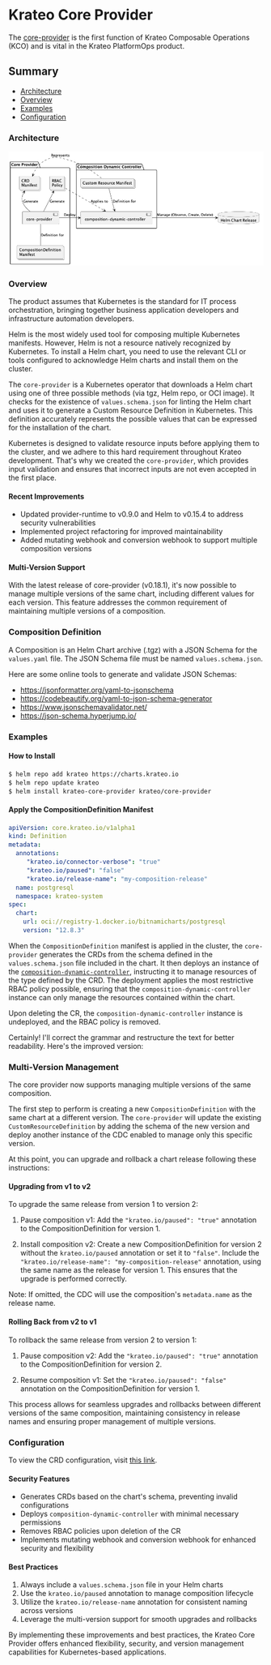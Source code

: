 # Krateo Core Provider

The [core-provider](https://github.com/krateoplatformops/core-provider) is the first function of Krateo Composable Operations (KCO) and is vital in the Krateo PlatformOps product.

## Summary

- [Architecture](#architecture)
- [Overview](#overview)
- [Examples](#examples)
- [Configuration](#configuration)
  
### Architecture

![core-provider Architecture Image](_diagrams/core-provider.png "core-provider Architecture")

### Overview

The product assumes that Kubernetes is the standard for IT process orchestration, bringing together business application developers and infrastructure automation developers.

Helm is the most widely used tool for composing multiple Kubernetes manifests. However, Helm is not a resource natively recognized by Kubernetes. To install a Helm chart, you need to use the relevant CLI or tools configured to acknowledge Helm charts and install them on the cluster.

The `core-provider` is a Kubernetes operator that downloads a Helm chart using one of three possible methods (via tgz, Helm repo, or OCI image). It checks for the existence of `values.schema.json` for linting the Helm chart and uses it to generate a Custom Resource Definition in Kubernetes. This definition accurately represents the possible values that can be expressed for the installation of the chart.

Kubernetes is designed to validate resource inputs before applying them to the cluster, and we adhere to this hard requirement throughout Krateo development. That's why we created the `core-provider`, which provides input validation and ensures that incorrect inputs are not even accepted in the first place.

#### Recent Improvements

- Updated provider-runtime to v0.9.0 and Helm to v0.15.4 to address security vulnerabilities
- Implemented project refactoring for improved maintainability
- Added mutating webhook and conversion webhook to support multiple composition versions

#### Multi-Version Support

With the latest release of core-provider (v0.18.1), it's now possible to manage multiple versions of the same chart, including different values for each version. This feature addresses the common requirement of maintaining multiple versions of a composition.

### Composition Definition

A Composition is an Helm Chart archive (.tgz) with a JSON Schema for the `values.yaml` file. The JSON Schema file must be named `values.schema.json`.

Here are some online tools to generate and validate JSON Schemas:

- https://jsonformatter.org/yaml-to-jsonschema
- https://codebeautify.org/yaml-to-json-schema-generator
- https://www.jsonschemavalidator.net/
- https://json-schema.hyperjump.io/

### Examples

#### How to Install

```sh
$ helm repo add krateo https://charts.krateo.io
$ helm repo update krateo
$ helm install krateo-core-provider krateo/core-provider
```

#### Apply the CompositionDefinition Manifest

```yaml
apiVersion: core.krateo.io/v1alpha1
kind: Definition
metadata:
  annotations:
     "krateo.io/connector-verbose": "true"
     "krateo.io/paused": "false"
     "krateo.io/release-name": "my-composition-release"
  name: postgresql
  namespace: krateo-system
spec:
  chart:
    url: oci://registry-1.docker.io/bitnamicharts/postgresql
    version: "12.8.3"
```

When the `CompositionDefinition` manifest is applied in the cluster, the `core-provider` generates the CRDs from the schema defined in the `values.schema.json` file included in the chart. It then deploys an instance of the [`composition-dynamic-controller`](https://github.com/krateoplatformops/composition-dynamic-controller), instructing it to manage resources of the type defined by the CRD. The deployment applies the most restrictive RBAC policy possible, ensuring that the `composition-dynamic-controller` instance can only manage the resources contained within the chart.

Upon deleting the CR, the `composition-dynamic-controller` instance is undeployed, and the RBAC policy is removed.

Certainly! I'll correct the grammar and restructure the text for better readability. Here's the improved version:

### Multi-Version Management

The core provider now supports managing multiple versions of the same composition.

The first step to perform is creating a new `CompositionDefinition` with the same chart at a different version. The `core-provider` will update the existing `CustomResourceDefinition` by adding the schema of the new version and deploy another instance of the CDC enabled to manage only this specific version.

At this point, you can upgrade and rollback a chart release following these instructions:

#### Upgrading from v1 to v2

To upgrade the same release from version 1 to version 2:

1. Pause composition v1:
   Add the `"krateo.io/paused": "true"` annotation to the CompositionDefinition for version 1.

2. Install composition v2:
   Create a new CompositionDefinition for version 2 without the `krateo.io/paused` annotation or set it to `"false"`.
   Include the `"krateo.io/release-name": "my-composition-release"` annotation, using the same name as the release for version 1. This ensures that the upgrade is performed correctly.

Note: If omitted, the CDC will use the composition's `metadata.name` as the release name.

#### Rolling Back from v2 to v1

To rollback the same release from version 2 to version 1:

1. Pause composition v2:
   Add the `"krateo.io/paused": "true"` annotation to the CompositionDefinition for version 2.

2. Resume composition v1:
   Set the `"krateo.io/paused": "false"` annotation on the CompositionDefinition for version 1.

This process allows for seamless upgrades and rollbacks between different versions of the same composition, maintaining consistency in release names and ensuring proper management of multiple versions.

### Configuration

To view the CRD configuration, visit [this link](https://doc.crds.dev/github.com/krateoplatformops/core-provider).

#### Security Features

- Generates CRDs based on the chart's schema, preventing invalid configurations
- Deploys `composition-dynamic-controller` with minimal necessary permissions
- Removes RBAC policies upon deletion of the CR
- Implements mutating webhook and conversion webhook for enhanced security and flexibility

#### Best Practices

1. Always include a `values.schema.json` file in your Helm charts
2. Use the `krateo.io/paused` annotation to manage composition lifecycle
3. Utilize the `krateo.io/release-name` annotation for consistent naming across versions
4. Leverage the multi-version support for smooth upgrades and rollbacks

By implementing these improvements and best practices, the Krateo Core Provider offers enhanced flexibility, security, and version management capabilities for Kubernetes-based applications.